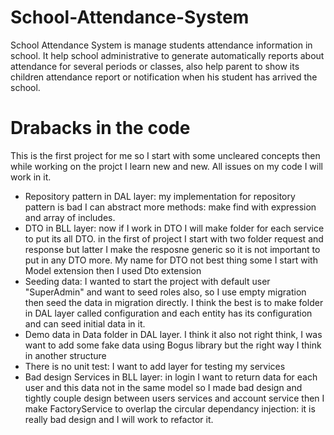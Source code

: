 # School-Attendance-System
School Attendance System is manage students attendance information in school. It help school administrative to generate automatically reports about attendance for several periods or classes, also help parent to show its children attendance report or notification when his student has arrived the school. 

# Drabacks in the code
This is the first project for me so I start with some uncleared concepts then while working on the projct I learn new and new.
All issues on my code I will work in it.

- Repository pattern in DAL layer: my implementation for repository pattern is bad I can abstract more methods: make find with expression and array of includes.
- DTO in BLL layer: now if I work in DTO I will make folder for each service to put its all DTO. in the first of project I start with two folder request and response but latter I make the resposne generic so it is not important to put in any DTO more. My name for DTO not best thing some I start with Model extension then I used Dto extension
- Seeding data: I wanted to start the project with default user "SuperAdmin" and want to seed roles also, so I use empty migration then seed the data in migration directly. I think the best is to make folder in DAL layer called configuration and each entity has its configuration and can seed initial data in it. 
- Demo data in Data folder in DAL layer. I think it also not right think, I was want to add some fake data using Bogus library but the right way I think in another structure
- There is no unit test: I want to add layer for testing my services
- Bad design Services in BLL layer: in login I want to return data for each user and this data not in the same model so I made bad design and tightly couple design between users services and account service then I make FactoryService to overlap the circular dependancy injection: it is really bad design and I will work to refactor it.
